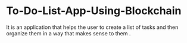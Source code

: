 # To-Do-List-App-Using-Blockchain
It is an application that helps the user to create a list of tasks and then organize them in a way that makes sense to them .

